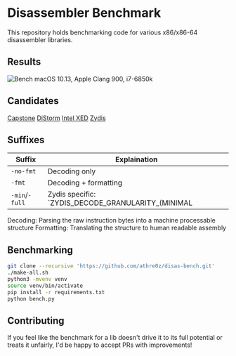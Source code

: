 Disassembler Benchmark
======================

This repository holds benchmarking code for various x86/x86-64  disassembler libraries.

## Results
![Bench](https://i.imgur.com/gCUzomq.png)
macOS 10.13, Apple Clang 900, i7-6850k

## Candidates

[Capstone](https://github.com/aquynh/capstone)
[DiStorm](https://github.com/gdabah/distorm)
[Intel XED](https://github.com/intelxed/xed)
[Zydis](https://github.com/zyantific/zydis)

## Suffixes

| Suffix    | Explaination |
| --------- | ------------ |
| `-no-fmt` | Decoding only |
| `-fmt`    | Decoding + formatting |
| `-min`/`-full` | Zydis specific: `ZYDIS_DECODE_GRANULARITY_(MINIMAL|FULL)` argument |

Decoding: Parsing the raw instruction bytes into a machine processable structure
Formatting: Translating the structure to human readable assembly

## Benchmarking
```bash
git clone --recursive 'https://github.com/athre0z/disas-bench.git'
./make-all.sh
python3 -mvenv venv
source venv/bin/activate
pip install -r requirements.txt
python bench.py
```

## Contributing
If you feel like the benchmark for a lib doesn't drive it to its full potential or treats it unfairly, I'd be happy to accept PRs with improvements!
